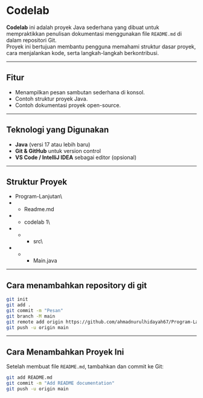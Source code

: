 # Codelab

**Codelab** ini adalah proyek Java sederhana yang dibuat untuk mempraktikkan penulisan dokumentasi menggunakan file `README.md` di dalam repositori Git.  
Proyek ini bertujuan membantu pengguna memahami struktur dasar proyek, cara menjalankan kode, serta langkah-langkah berkontribusi.

---

## Fitur
- Menampilkan pesan sambutan sederhana di konsol.
- Contoh struktur proyek Java.
- Contoh dokumentasi proyek open-source.

---

## Teknologi yang Digunakan
- **Java** (versi 17 atau lebih baru)
- **Git & GitHub** untuk version control
- **VS Code / IntelliJ IDEA** sebagai editor (opsional)

---

## Struktur Proyek
- Program-Lanjutan\
- - Readme.md
- - codelab 1\
- - - src\
- - - Main.java

---

## Cara menambahkan repository di git
```bash
git init
git add .
git commit -m "Pesan"
git branch -M main
git remote add origin https://github.com/ahmadnurulhidayah67/Program-Lanjutan.git
git push -u origin main
```

---

## Cara Menambahkan Proyek Ini
Setelah membuat file `README.md`, tambahkan dan commit ke Git:

```bash
git add README.md
git commit -m "Add README documentation"
git push -u origin main
```
